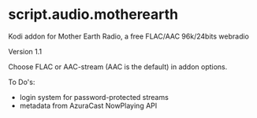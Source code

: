 # script.audio.motherearth
Kodi addon for Mother Earth Radio, a free FLAC/AAC 96k/24bits webradio

Version 1.1

Choose FLAC or AAC-stream (AAC is the default) in addon options.

To Do's:
- login system for password-protected streams
- metadata from AzuraCast NowPlaying API